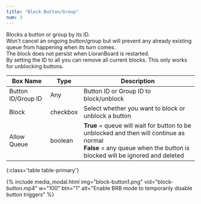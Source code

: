 ```yaml
---
title: "Block Button/Group"
num: 3
---
```


Blocks a button or group by its ID.\
Won't cancel an ongoing button/group but will prevent any already existing queue from happening when its turn comes.\
The block does not persist when LioranBoard is restarted.\
By setting the ID to all you can remove all current blocks. This only works for unblocking buttons.


| Box Name | Type | Description | 
|-------|--------|--------
|Button ID/Group ID|	Any|	Button ID or Group ID to block/unblock
|Block|	checkbox	|Select whether you want to block or unblock a button
|Allow Queue|	boolean	|**True** = queue will wait for button to be unblocked and then will continue as normal <br/> **False** =  any queue when the button is blocked will be ignored and deleted 
{:class='table table-primary'}

{% include media_modal.html img="block-button1.png" vid="block-button.mp4" w="100" btn="1" alt="Enable BRB mode to temporarily disable button triggers" %} 






